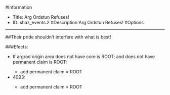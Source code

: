 #Information
 - Title: Arg Ordstun Refuses!
 - ID: shaz_events.2
#Description
Arg Ordstun Refuses!
#Options

___
##Their pride shouldn't interfere with what is best!

###Efects:<ul><li>If argrod origin area does not have core is ROOT; and does not have permanent claim is ROOT:</li><ul><li>add permanent claim = ROOT</li></ul><li>4093:</li><ul><li>add permanent claim = ROOT</li></ul></ul>
